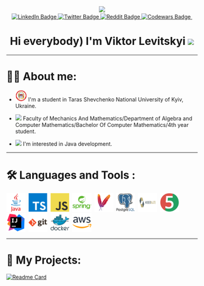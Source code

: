 <div id="header" align="center">
  <img src="https://media.giphy.com/media/v1.Y2lkPTc5MGI3NjExaHltcmk5bTdlc255anFvc2ZvYjJ0ZThwbmR5dm03Z2wzdjg1OXd2byZlcD12MV9pbnRlcm5hbF9naWZfYnlfaWQmY3Q9Zw/3oKIPnAiaMCws8nOsE/giphy.gif" width="250"/>
</div>


<div id="badges" align="center">
 <a href="https://www.linkedin.com/in/viktor-levitskyi-391447266/">
  <img src="https://img.shields.io/badge/LinkedIn-white?style=for-the-badge&logo=linkedin&logoColor=blue" alt="LinkedIn Badge"/>
 </a>
 <a href="https://twitter.com/levitskyi_v">
   <img src="https://img.shields.io/badge/Twitter-blue?style=for-the-badge&logo=twitter&logoColor=white" alt="Twitter Badge"/>
  </a>
 <a href="https://www.reddit.com/user/Diplomat02">
   <img src="https://img.shields.io/badge/Reddit-orange?style=for-the-badge&logo=reddit&logoColor=white" alt="Reddit Badge"/>
  </a>
 <a href="https://www.codewars.com/users/Viktor_Levitskyi">
   <img src="https://img.shields.io/badge/Codewars-red?style=for-the-badge&logo=codewars&logoColor=black" alt="Codewars Badge"/>
 </a>
 <a>
    <img src="https://komarev.com/ghpvc/?username=viktor-levic&style=flat-square&color=blue" alt="" width="147px"/>
 </a>
</div>


<div id="headers" align="center">
<h1>
  Hi everybody)
  I'm Viktor Levitskyi
  <img src="https://emoji.discadia.com/emojis/19e6e7b6-e2c9-4cfa-8f13-cdd371a91f02.gif" width="50px"/>
</h1>
</div>

---
 
# 👨‍💻 About me:
- <img src="https://github.com/viktor-levic/viktor-levic/blob/main/КНУ_МЕХМАТ.gif" width="30"> I'm a student in Taras Shevchenko National University of Kyiv, Ukraine.

- <img src="https://media.tenor.com/iKq0McbAqCMAAAAC/math-zach-galifianakis.gif" width="30"> Faculty of Mechanics And Mathematics/Department of Algebra and Computer Mathematics/Bachelor Of Computer Mathematics/4th year student.

- <img src="https://media.giphy.com/media/WUlplcMpOCEmTGBtBW/giphy.gif" width="30"> I'm interested in Java development.


---


# 🛠️ Languages and Tools :

<div>
  <img src="https://github.com/devicons/devicon/blob/master/icons/java/java-original-wordmark.svg" title="Java" alt="Java" width="50" height="50"/>&nbsp;
  <img src="https://github.com/devicons/devicon/blob/master/icons/typescript/typescript-original.svg" title="TypeScript" alt="TypeScript" width="50" height="50"/>&nbsp;
  <img src="https://github.com/devicons/devicon/blob/master/icons/javascript/javascript-original.svg" title="JavaScript" alt="JavaScript" width="50" height="50"/>&nbsp;  
  <img src="https://github.com/devicons/devicon/blob/master/icons/spring/spring-original-wordmark.svg" title="Spring" alt="Spring" width="50" height="50"/>&nbsp;
  <img src="https://github.com/viktor-levic/viktor-levic/blob/main/Apache%20Maven.svg" title="Maven" alt="Maven" width="50" height="50"/>&nbsp;
  <img src="https://github.com/devicons/devicon/blob/master/icons/postgresql/postgresql-original-wordmark.svg" title="PostgreSQL" alt="PostgreSQL" width="50" height="50"/>&nbsp;
  <img src="https://github.com/viktor-levic/viktor-levic/blob/main/hibernate-ar21.svg" title="Hibernate" alt="Hibernate" width="50" height="50"/>&nbsp;
  <img src="https://github.com/viktor-levic/viktor-levic/blob/main/JUnit.svg" title="JUnit 5" alt="JUnit 5" width="50" height="50"/>&nbsp;
  <img src="https://github.com/devicons/devicon/blob/master/icons/intellij/intellij-original.svg" title="IntelliJ IDEA" alt="IntelliJ IDEA" width="50" height="50"/>&nbsp;
  <img src="https://github.com/devicons/devicon/blob/master/icons/git/git-original-wordmark.svg" title="Git" alt="Git" width="50" height="50"/>&nbsp;
  <img src="https://github.com/devicons/devicon/blob/master/icons/docker/docker-original-wordmark.svg" title="Docker" alt="Docker" width="50" height="50"/>&nbsp;
  <img src="https://github.com/devicons/devicon/blob/master/icons/amazonwebservices/amazonwebservices-original-wordmark.svg" title="AWS" alt="AWS" width="50" height="50"/>&nbsp;
</div>

---

# 🔖 My Projects:

[![Readme Card](https://github-readme-stats.vercel.app/api/pin/?username=viktor-levic&theme=transparent&repo=WebsiteForRunners)](https://github.com/viktor-levic/WebsiteForRunners)
